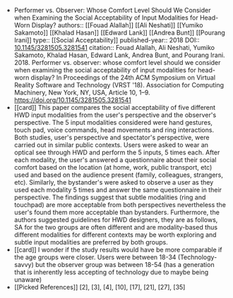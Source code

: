 - Performer vs. Observer: Whose Comfort Level Should We Consider when Examining the Social Acceptability of Input Modalities for Head-Worn Display?
  authors:: [[Fouad Alallah]] [[Ali Neshati]] [[Yumiko Sakamoto]] [[Khalad Hasan]] [[Edward Lank]] [[Andrea Bunt]] [[Pourang Irani]]
  type:: [[Social Acceptability]] 
  published-year:: 2018
  DOI:: [10.1145/3281505.3281541](https://doi.org/10.1145/3281505.3281541) 
  citation:: Fouad Alallah, Ali Neshati, Yumiko Sakamoto, Khalad Hasan, Edward Lank, Andrea Bunt, and Pourang Irani. 2018. Performer vs. observer: whose comfort level should we consider when examining the social acceptability of input modalities for head-worn display? In Proceedings of the 24th ACM Symposium on Virtual Reality Software and Technology (VRST '18). Association for Computing Machinery, New York, NY, USA, Article 10, 1–9. https://doi.org/10.1145/3281505.3281541
- [[card]] This paper compares the social acceptability of five different HWD input modalities from the user's perspective and the observer's perspective. The 5 input modalities considered were hand gestures, touch pad, voice commands, head movements and ring interactions. Both studies, user's perspective and spectator's perspective, were carried out in similar public contexts. Users were asked to wear an optical see through HWD and perform the 5 inputs, 5 times each. After each modality, the user's answered a questionnaire about their social comfort based on the location (at home, work, public transport, etc) used and based on the audience present (family, colleagues, strangers, etc). Similarly, the bystander's were asked to observe a user as they used each modality 5 times and answer the same questionnaire in their perspective. The findings suggest that subtle modalities (ring and touchpad) are more acceptable from both perspectives nevertheless the user's found them more acceptable than bystanders. Furthermore, the authors suggested guidelines for HWD designers, they are as follows, SA for the two groups are often different and are modality-based thus different modalities for different contexts may be worth exploring and subtle input modalities are preferred by both groups.
- [[card]] I wonder if the study results would have be more comparable if the age groups were closer. Users were between 18-34 (Technology-savvy) but the observer group was between 18-54 (has a generation that is inherently less accepting of technology due to maybe being unaware)
- [[Picked References]] [2], [3], [4], [10], [17], [21], [27], [35]